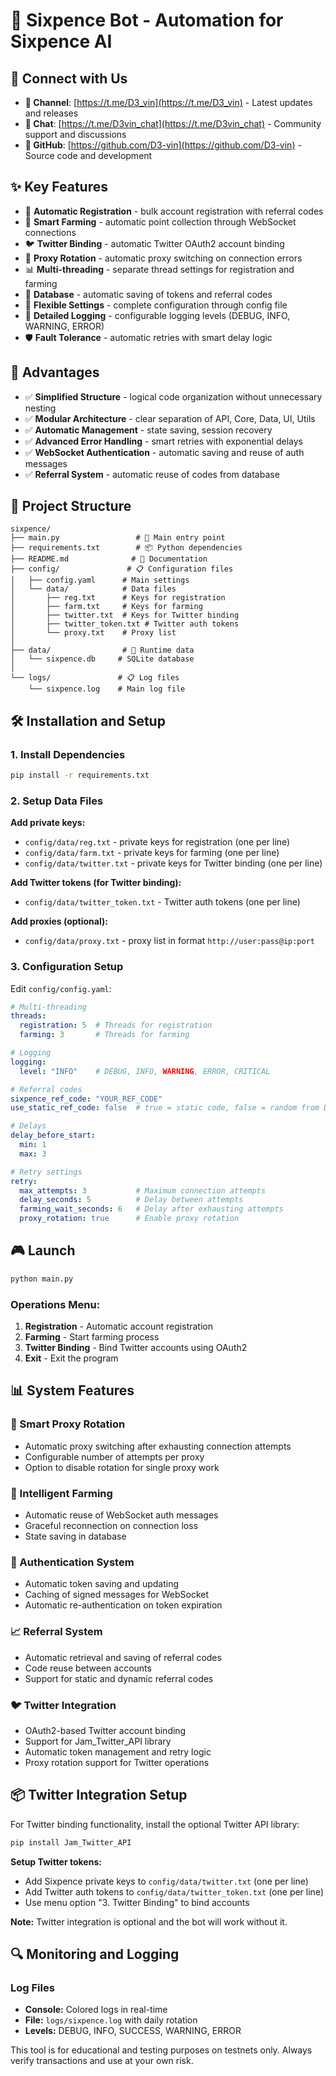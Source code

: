 # 🚀 Sixpence Bot - Automation for Sixpence AI

## 📢 Connect with Us

- **📢 Channel**: [https://t.me/D3_vin](https://t.me/D3_vin) - Latest updates and releases
- **💬 Chat**: [https://t.me/D3vin_chat](https://t.me/D3vin_chat) - Community support and discussions
- **📁 GitHub**: [https://github.com/D3-vin](https://github.com/D3-vin) - Source code and development

## ✨ Key Features

- 🔐 **Automatic Registration** - bulk account registration with referral codes
- 🌾 **Smart Farming** - automatic point collection through WebSocket connections
- 🐦 **Twitter Binding** - automatic Twitter OAuth2 account binding
- 🔄 **Proxy Rotation** - automatic proxy switching on connection errors
- 📊 **Multi-threading** - separate thread settings for registration and farming
- 💾 **Database** - automatic saving of tokens and referral codes
- 🔧 **Flexible Settings** - complete configuration through config file
- 📝 **Detailed Logging** - configurable logging levels (DEBUG, INFO, WARNING, ERROR)
- 🛡️ **Fault Tolerance** - automatic retries with smart delay logic

## 🚀 Advantages

- ✅ **Simplified Structure** - logical code organization without unnecessary nesting
- ✅ **Modular Architecture** - clear separation of API, Core, Data, UI, Utils
- ✅ **Automatic Management** - state saving, session recovery
- ✅ **Advanced Error Handling** - smart retries with exponential delays
- ✅ **WebSocket Authentication** - automatic saving and reuse of auth messages
- ✅ **Referral System** - automatic reuse of codes from database

## 📁 Project Structure

```
sixpence/
├── main.py                 # 🎯 Main entry point
├── requirements.txt        # 📦 Python dependencies
├── README.md              # 📖 Documentation
├── config/               # 📋 Configuration files
│   ├── config.yaml      # Main settings
│   └── data/            # Data files
│       ├── reg.txt      # Keys for registration
│       ├── farm.txt     # Keys for farming
│       ├── twitter.txt  # Keys for Twitter binding
│       ├── twitter_token.txt # Twitter auth tokens
│       └── proxy.txt    # Proxy list
│
├── data/                # 💾 Runtime data
│   └── sixpence.db     # SQLite database
│
└── logs/               # 📋 Log files
    └── sixpence.log    # Main log file
```

## 🛠️ Installation and Setup

### 1. Install Dependencies
```bash
pip install -r requirements.txt
```

### 2. Setup Data Files

**Add private keys:**
- `config/data/reg.txt` - private keys for registration (one per line)
- `config/data/farm.txt` - private keys for farming (one per line)
- `config/data/twitter.txt` - private keys for Twitter binding (one per line)

**Add Twitter tokens (for Twitter binding):**
- `config/data/twitter_token.txt` - Twitter auth tokens (one per line)

**Add proxies (optional):**
- `config/data/proxy.txt` - proxy list in format `http://user:pass@ip:port`

### 3. Configuration Setup

Edit `config/config.yaml`:

```yaml
# Multi-threading
threads:
  registration: 5  # Threads for registration
  farming: 3       # Threads for farming

# Logging
logging:
  level: "INFO"    # DEBUG, INFO, WARNING, ERROR, CRITICAL

# Referral codes
sixpence_ref_code: "YOUR_REF_CODE"
use_static_ref_code: false  # true = static code, false = random from DB

# Delays
delay_before_start:
  min: 1
  max: 3

# Retry settings
retry:
  max_attempts: 3           # Maximum connection attempts
  delay_seconds: 5          # Delay between attempts
  farming_wait_seconds: 6   # Delay after exhausting attempts
  proxy_rotation: true      # Enable proxy rotation
```

## 🎮 Launch

```bash
python main.py
```

### Operations Menu:
1. **Registration** - Automatic account registration
2. **Farming** - Start farming process
3. **Twitter Binding** - Bind Twitter accounts using OAuth2
4. **Exit** - Exit the program

## 📊 System Features

### 🔄 Smart Proxy Rotation
- Automatic proxy switching after exhausting connection attempts
- Configurable number of attempts per proxy
- Option to disable rotation for single proxy work

### 🌾 Intelligent Farming
- Automatic reuse of WebSocket auth messages
- Graceful reconnection on connection loss
- State saving in database

### 🔐 Authentication System
- Automatic token saving and updating
- Caching of signed messages for WebSocket
- Automatic re-authentication on token expiration

### 📈 Referral System
- Automatic retrieval and saving of referral codes
- Code reuse between accounts
- Support for static and dynamic referral codes

### 🐦 Twitter Integration
- OAuth2-based Twitter account binding
- Support for Jam_Twitter_API library
- Automatic token management and retry logic
- Proxy rotation support for Twitter operations

## 📦 Twitter Integration Setup

For Twitter binding functionality, install the optional Twitter API library:

```bash
pip install Jam_Twitter_API
```

**Setup Twitter tokens:**
- Add Sixpence private keys to `config/data/twitter.txt` (one per line)
- Add Twitter auth tokens to `config/data/twitter_token.txt` (one per line)
- Use menu option "3. Twitter Binding" to bind accounts

**Note:** Twitter integration is optional and the bot will work without it.

## 🔍 Monitoring and Logging

### Log Files
- **Console:** Colored logs in real-time
- **File:** `logs/sixpence.log` with daily rotation
- **Levels:** DEBUG, INFO, SUCCESS, WARNING, ERROR

This tool is for educational and testing purposes on testnets only. Always verify transactions and use at your own risk.